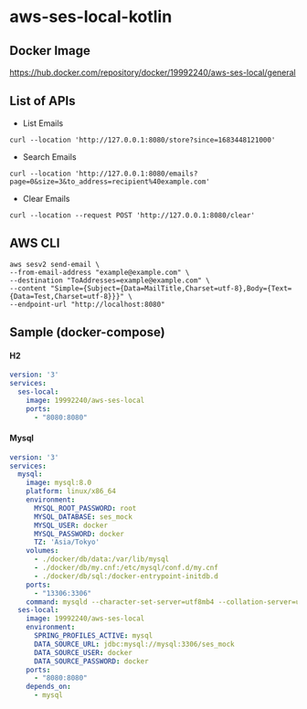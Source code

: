 # aws-ses-local-kotlin

## Docker Image

https://hub.docker.com/repository/docker/19992240/aws-ses-local/general

## List of APIs

* List Emails

```shell  
curl --location 'http://127.0.0.1:8080/store?since=1683448121000'  
```  

* Search Emails

```shell  
curl --location 'http://127.0.0.1:8080/emails?page=0&size=3&to_address=recipient%40example.com'  
```  

* Clear Emails

```shell  
curl --location --request POST 'http://127.0.0.1:8080/clear'  
```  

## AWS CLI

```shell
aws sesv2 send-email \
--from-email-address "example@example.com" \
--destination "ToAddresses=example@example.com" \
--content "Simple={Subject={Data=MailTitle,Charset=utf-8},Body={Text={Data=Test,Charset=utf-8}}}" \
--endpoint-url "http://localhost:8080"
```

## Sample (docker-compose)

#### H2

```yaml
version: '3'
services:
  ses-local:
    image: 19992240/aws-ses-local
    ports:
      - "8080:8080"  
```

#### Mysql

```yaml  
version: '3'
services:
  mysql:
    image: mysql:8.0
    platform: linux/x86_64
    environment:
      MYSQL_ROOT_PASSWORD: root
      MYSQL_DATABASE: ses_mock
      MYSQL_USER: docker
      MYSQL_PASSWORD: docker
      TZ: 'Asia/Tokyo'
    volumes:
      - ./docker/db/data:/var/lib/mysql
      - ./docker/db/my.cnf:/etc/mysql/conf.d/my.cnf
      - ./docker/db/sql:/docker-entrypoint-initdb.d
    ports:
      - "13306:3306"
    command: mysqld --character-set-server=utf8mb4 --collation-server=utf8mb4_unicode_ci
  ses-local:
    image: 19992240/aws-ses-local
    environment:
      SPRING_PROFILES_ACTIVE: mysql
      DATA_SOURCE_URL: jdbc:mysql://mysql:3306/ses_mock
      DATA_SOURCE_USER: docker
      DATA_SOURCE_PASSWORD: docker
    ports:
      - "8080:8080"
    depends_on:
      - mysql  
```